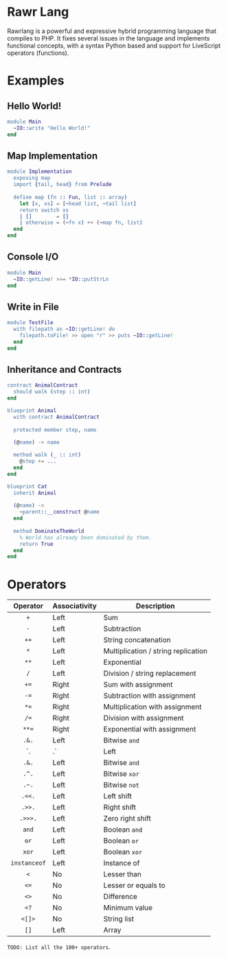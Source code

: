 # Rawr Lang

Rawrlang is a powerful and expressive hybrid programming language that compiles to PHP. It fixes several issues in the language
and implements functional concepts, with a syntax Python based and support for LiveScript operators (functions).

# Examples

## Hello World!

```erlang
module Main
  ~IO::write "Hello World!"
end
```

## Map Implementation

```erlang
module Implementation
  exposing map
  import {tail, head} from Prelude
  
  define map (fn :: Fun, list :: array)
    let [x, xs] = [~head list, ~tail list]
    return switch xs
    | []        = []
    | otherwise = (~fn x) ++ (~map fn, list)
  end
end
```


## Console I/O

```erlang
module Main
  ~IO::getLine! >>= *IO::putStrLn 
end
```
## Write in File

```erlang
module TestFile
  with filepath as ~IO::getLine! do
    filepath.toFile! >> open "r" >> puts ~IO::getLine!
  end
end
```

## Inheritance and Contracts

```erlang
contract AnimalContract
  should walk (step :: int)
end

blueprint Animal
  with contract AnimalContract
  
  protected member step, name
  
  (@name) -> name

  method walk (_ :: int)
    @step += ...
  end
end

blueprint Cat
  inherit Animal
  
  (@name) ->
    ~parent::__construct @name
  end
  
  method DominateTheWorld
    % World has already been dominated by them.
    return True
  end
end
```

# Operators

| Operator       | Associativity    | Description                         |
| :------------: | ---------------- | ----------------------------------- |
| `+`            | Left             | Sum                                 |
| `-`            | Left             | Subtraction                         |
| `++`           | Left             | String concatenation                |
| `*`            | Left             | Multiplication / string replication |
| `**`           | Left             | Exponential                         |
| `/`            | Left             | Division / string replacement       |
| `+=`           | Right            | Sum with assignment                 |
| `-=`           | Right            | Subtraction with assignment         |
| `*=`           | Right            | Multiplication with assignment      |
| `/=`           | Right            | Division with assignment            |
| `**=`          | Right            | Exponential with assignment         |
| `.&.`          | Left             | Bitwise `and`                       |
| `.|.`          | Left             | Bitwise `or`                        |
| `.&.`          | Left             | Bitwise `and`                       |
| `.^.`          | Left             | Bitwise `xor`                       |
| `.~.`          | Left             | Bitwise `not`                       |
| `.<<.`         | Left             | Left shift                          |
| `.>>.`         | Left             | Right shift                         |
| `.>>>.`        | Left             | Zero right shift                    |
| `and`          | Left             | Boolean `and`                       |
| `or`           | Left             | Boolean `or`                        |
| `xor`          | Left             | Boolean `xor`                       |
| `instanceof`   | Left             | Instance of                         |
| `<`            | No               | Lesser than                         |
| `<=`           | No               | Lesser or equals to                 |
| `<>`           | No               | Difference                          |
| `<?`           | No               | Minimum value                       |
| `<[]>`         | No               | String list                         |
| `[]`           | Left             | Array                               |

`TODO: List all the 100+ operators`.
